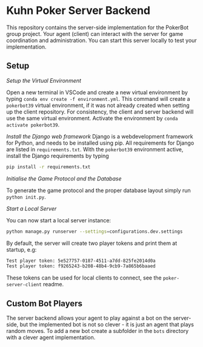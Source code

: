 # Kuhn Poker Server Backend

This repository contains the server-side implementation for the PokerBot group project. Your agent (client) can interact with the server for game coordination and administration. You can start this server locally to test your implementation.


## Setup

_Setup the Virtual Environment_

Open a new terminal in VSCode and create a new virtual environment by typing `conda env create -f environment.yml`. This command will create a `pokerbot39` virtual environment, if it was not already created when setting up the client repository. For consistency, the client and server backend will use the same virtual environment. Activate the environment by `conda activate pokerbot39`.

_Install the Django web framework_
Django is a webdevelopment framework for Python, and needs to be installed using pip. All requirements for Django are listed in `requirements.txt`. With the `pokerbot39` environment active, install the Django requirements by typing
```bash
pip install -r requirements.txt
```

_Initialise the Game Protocol and the Database_

To generate the game protocol and the proper database layout simply run `python init.py`.

_Start a Local Server_

You can now start a local server instance:

```bash
python manage.py runserver --settings=configurations.dev.settings
```

By default, the server will create two player tokens and print them at startup, e.g:
```bash
Test player token: 5e527757-0187-4511-a7dd-825fe2014d0a
Test player token: f9265243-b208-48b4-9cb9-7a865b6baaed
```
These tokens can be used for local clients to connect, see the `poker-server-client` readme.


## Custom Bot Players

The server backend allows your agent to play against a bot on the server-side, but the implemented bot is not so clever - it is just an agent that plays random moves. To add a new bot create a subfolder in the `bots` directory with a clever agent implementation.


<!-- ## Docker Desktop

You can also run a local server backend instance with Docker. If you have [Docker Desktop](https://www.docker.com/products/docker-desktop) installed on your machine, use the following command to start local server:

```bash
# First usage of this command is generally very slow. Subsequent usages will execute faster and will reuse cached docker image
docker-compose up
```

You may need to run `docker-compose up` twice for the first time to properly generate the server database layout. -->
